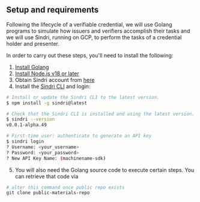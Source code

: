 ## Setup and requirements

Following the lifecycle of a verifiable credential, we will use Golang programs to simulate how issuers and verifiers accomplish their tasks and we will use Sindri, running on GCP, to perform the tasks of a credential holder and presenter.

In order to carry out these steps, you'll need to install the following:

1. [Install Golang](https://go.dev/doc/install)
2. [Install Node.js v18 or later](https://nodejs.org/en/download/package-manager)
3. Obtain Sindri account from [here](https://sindri.app/signup/)
4. Install the [Sindri CLI](https://sindri.app/docs/getting-started/cli/) and login:

```bash
# Install or update the Sindri CLI to the latest version.
$ npm install -g sindri@latest

# Check that the Sindri CLI is installed and using the latest version.
$ sindri --version
v0.0.1-alpha.49

# First-time user: authenticate to generate an API key
$ sindri login
? Username: <your_username>
? Password: <your_password>
? New API Key Name: (machinename-sdk)
```

5. You will also need the Golang source code to execute certain steps.  You can retrieve that code via
```bash
# alter this command once public repo exists
git clone public-materials-repo
```
